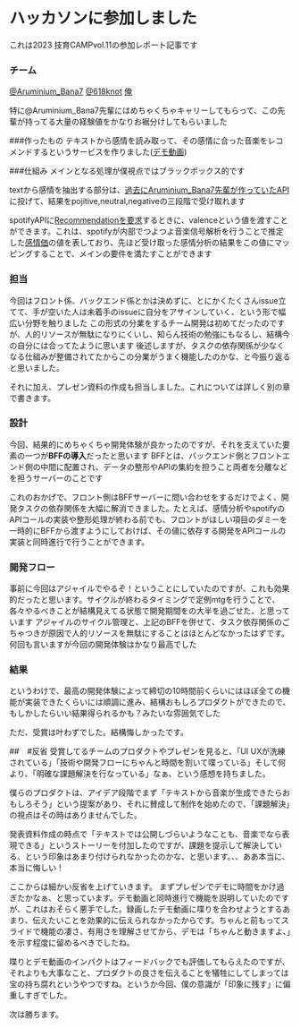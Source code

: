 # ハッカソンに参加しました

これは2023 技育CAMPvol.11の参加レポート記事です
### チーム

[@Aruminium_Bana7](https://twitter.com/Aruminium_Bana7)
[@618knot](https://twitter.com/@618knot)
[俺](@iNoma_main)

特に@Aruminium_Bana7先輩にはめちゃくちゃキャリーしてもらって、この先輩が持ってる大量の経験値をかなりお裾分けしてもらいました

###作ったもの
テキストから感情を読み取って、その感情に合った音楽をレコメンドするというサービスを作りました([デモ動画](https://drive.google.com/file/d/1MO9oVKdgJf4EZtU8Zlz2a7Yhhj_O3RLO/view?usp=share_link))


###仕組み
メインとなる処理が僕視点ではブラックボックス的です

textから感情を抽出する部分は、[過去にAruminium_Bana7先輩が作っていたAPI](https://github.com/Aruminium/emotional-analysis-api)に投げて、結果をpojitive,neutral,negativeの三段階で受け取れます

spotifyAPIに[Recommendationを要求](https://developer.spotify.com/documentation/web-api/reference/#/operations/get-recommendations)するときに、valenceという値を渡すことができます。これは、spotifyが内部でつよつよ音楽信号解析を行うことで推定した[感情価](https://ja.wikipedia.org/wiki/%E6%84%9F%E6%83%85%E4%BE%A1)の値を表しており、先ほど受け取った感情分析の結果をこの値にマッピングすることで、メインの要件を満たすことができます

### 担当
今回はフロント係、バックエンド係とかは決めずに、とにかくたくさんissue立てて、手が空いた人は未着手のissueに自分をアサインしていく、という形で幅広い分野を触りました
この形式の分業をするチーム開発は初めてだったのですが、人的リソースが無駄になりにくいし、知らん技術の勉強にもなるし、結構今の自分には合ってたように思います
後述しますが、タスクの依存関係が少なくなる仕組みが整備されてたからこの分業がうまく機能したのかな、と今振り返ると思いました。

それに加え、プレゼン資料の作成も担当しました。これについては詳しく別の章で書きます。

### 設計
今回、結果的にめちゃくちゃ開発体験が良かったのですが、それを支えていた要素の一つが**BFFの導入**だったと思います
BFFとは、バックエンド側とフロントエンド側の中間に配置され、データの整形やAPIの集約を担うこと両者を分離などを担うサーバーのことです

これのおかげで、フロント側はBFFサーバーに問い合わせをするだけでよく、開発タスクの依存関係を大幅に解消できました。たとえば、感情分析やspotifyのAPIコールの実装や整形処理が終わる前でも、フロントがほしい項目のダミーを一時的にBFFから渡すようにしておけば、その値に依存する開発をAPIコールの実装と同時進行で行うことができます。
 ### 開発フロー
 事前に今回はアジャイルでやるぞ！ということにしていたのですが、これも効果的だったと思います。サイクルが終わるタイミングで定例mtgを行うことで、各々やるべきことが結構見えてる状態で開発期間をの大半を過ごせた、と思っています
 アジャイルのサイクル管理と、上記のBFFを併せて、タスク依存関係のごちゃつきが原因で人的リソースを無駄にすることはほとんどなかったはずです。何回も言いますが今回の開発体験はかなり最高でした

### 結果

というわけで、最高の開発体験によって締切の10時間前くらいにはほぼ全ての機能が実装できたくらいには順調に進み、結構おもしろプロダクトができたので、もしかしたらいい結果得られるかも？みたいな雰囲気でした


ただ、受賞は叶わずでした。結構悔しかったです。

##　#反省
受賞してるチームのプロダクトやプレゼンを見ると、「UI UXが洗練されている」「技術や開発フローにちゃんと時間を割いて喋っている」そして何より、「明確な課題解決を行なっている」なぁ、という感想を持ちました。

僕らのプロダクトは、アイデア段階でまず「テキストから音楽が生成できたらおもしろそう」という提案があり、それに賛成して制作を始めたので、「課題解決」の視点はその時はありませんでした。

発表資料作成の時点で「テキストでは公開しづらいようなことも、音楽でなら表現できる」というストーリーを付加したのですが、課題を提示して解決している、という印象はあまり付けられなかったのかな、と思います。、、ああ本当に、本当に悔しい！

ここからは細かい反省を上げていきます。
まずプレゼンでデモに時間をかけ過ぎたかなぁ、と思っています。デモ動画と同時進行で機能を説明していたのですが、これはおそらく悪手でした。録画したデモ動画に喋りを合わせようとするあまり、伝えたいことを効果的に伝えられなかったからです。ちゃんと前もってスライドで機能の凄さ、有用さを理解させてから、デモは「ちゃんと動きますよ、」を示す程度に留めるべきでしたね。

喋りとデモ動画のインパクトはフィードバックでも評価してもらえたのですが、それよりも大事なこと、プロダクトの良さを伝えることを犠牲にしてしまっては宝の持ち腐れというやつですね。というか今回、僕の意識が「印象に残す」に偏重しすぎでした。

次は勝ちます。